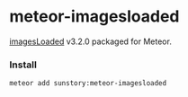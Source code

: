 # meteor-imagesloaded
[imagesLoaded](https://github.com/desandro/imagesloaded) v3.2.0 packaged for Meteor.

### Install

`meteor add sunstory:meteor-imagesloaded`
